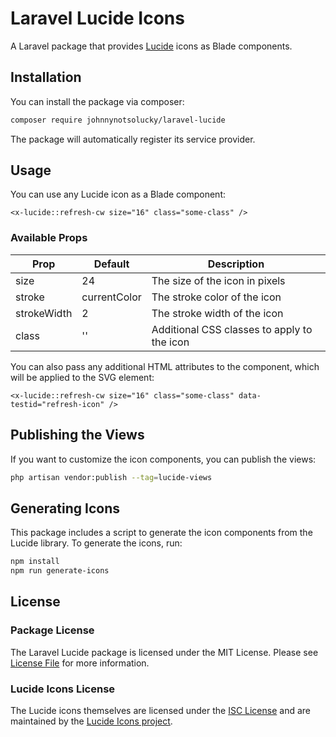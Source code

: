 # Laravel Lucide Icons

A Laravel package that provides [Lucide](https://lucide.dev/) icons as Blade components.

## Installation

You can install the package via composer:

```bash
composer require johnnynotsolucky/laravel-lucide
```

The package will automatically register its service provider.

## Usage

You can use any Lucide icon as a Blade component:

```blade
<x-lucide::refresh-cw size="16" class="some-class" />
```

### Available Props

| Prop | Default | Description |
|------|---------|-------------|
| size | 24 | The size of the icon in pixels |
| stroke | currentColor | The stroke color of the icon |
| strokeWidth | 2 | The stroke width of the icon |
| class | '' | Additional CSS classes to apply to the icon |

You can also pass any additional HTML attributes to the component, which will be applied to the SVG element:

```blade
<x-lucide::refresh-cw size="16" class="some-class" data-testid="refresh-icon" />
```

## Publishing the Views

If you want to customize the icon components, you can publish the views:

```bash
php artisan vendor:publish --tag=lucide-views
```

## Generating Icons

This package includes a script to generate the icon components from the Lucide library. To generate the icons, run:

```bash
npm install
npm run generate-icons
```

## License

### Package License
The Laravel Lucide package is licensed under the MIT License. Please see [License File](LICENSE.md) for more information.

### Lucide Icons License
The Lucide icons themselves are licensed under the [ISC License](https://github.com/lucide-icons/lucide/blob/main/LICENSE) and are maintained by the [Lucide Icons project](https://github.com/lucide-icons/lucide). 